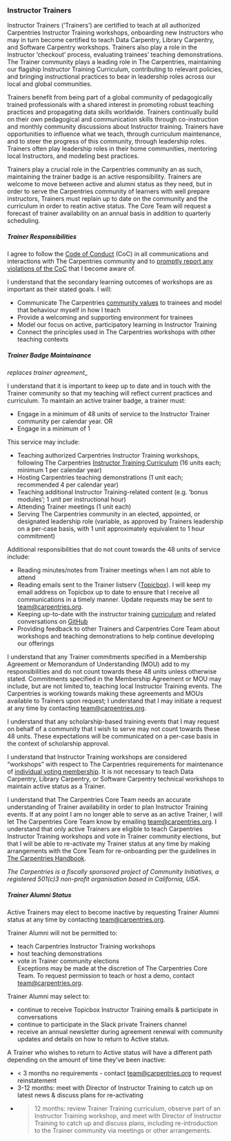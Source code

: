 ### Instructor Trainers


Instructor Trainers (‘Trainers’) are certified to teach at all authorized Carpentries Instructor Training workshops, onboarding new Instructors who may in turn 
become certified to teach Data Carpentry, Library Carpentry, and Software Carpentry workshops. Trainers also play a role in the Instructor ‘checkout’ process, 
evaluating trainees’ teaching demonstrations. The Trainer community plays a leading role in The Carpentries, maintaining our flagship Instructor Training 
Curriculum, contributing to relevant policies, and bringing instructional practices to bear in leadership roles across our local and global communities.

Trainers benefit from being part of a global community of pedagogically trained professionals with a shared interest in promoting robust teaching practices and 
propagating data skills worldwide. Trainers continually build on their own pedagogical and communication skills through co-instruction and monthly community 
discussions about Instructor training. Trainers have opportunities to influence what we teach, through curriculum maintenance, and to steer the progress of this 
community, through leadership roles. Trainers often play leadership roles in their home communities, mentoring local Instructors, and modeling best practices.

Trainers play a crucial role in the Carpentries community an as such, maintaining the trainer badge is an active responsibility.  Trainers are welcome to move between active and alumni status as they need, but in order to serve the Carpentries community of learners with well prepare instructors, Trainers must replain up to date on the community and the curriculum in order to reatin active status. The Core Team will request a forecast of trainer availability on an annual basis in addition to quarterly scheduling.  

##### Trainer Responsibilities

I agree to follow the [Code of Conduct](../policies/code-of-conduct.md) (CoC) in all communications and interactions with The Carpentries community and to [promptly report any violations of the CoC](../policies/code-of-conduct.html#reporting-guidelines) that I become aware of.

I understand that the secondary learning outcomes of workshops are as important as their stated goals. I will:  
- Communicate The Carpentries [community values](https://carpentries.org/values/) to trainees and model that behaviour myself in how I teach  
- Provide a welcoming and supporting environment for trainees  
- Model our focus on active, participatory learning in Instructor Training 
- Connect the principles used in The Carpentries workshops with other teaching contexts  

##### Trainer Badge Maintainance

_replaces trainer agreement__


I understand that it is important to keep up to date and in touch with the Trainer community so that my teaching will reflect current practices and curriculum. To maintain an active trainer badge, a trainer must:
- Engage in a minimum of 48 units of service to the Instructor Trainer community per calendar year. OR
- Engage in a minimum of 1

This service may include:
  - Teaching authorized Carpentries Instructor Training workshops, following The Carpentries [Instructor Training Curriculum](https://carpentries.github.io/instructor-training/) (16 units each; minimum 1 per calendar year)
  - Hosting Carpentries teaching demonstrations (1 unit each; recommended 4 per calendar year)
  - Teaching additional Instructor Training-related content (e.g. ‘bonus modules’; 1 unit per instructional hour)
  - Attending Trainer meetings (1 unit each)
  - Serving The Carpentries community in an elected, appointed, or designated leadership role 
  (variable, as approved by Trainers leadership on a per-case basis, with 1 unit approximately equivalent to 1 hour commitment)

Additional responsibilities that do not count towards the 48 units of service include: 

- Reading minutes/notes from Trainer meetings when I am not able to attend
- Reading emails sent to the Trainer listserv ([Topicbox](https://carpentries.topicbox.com/groups/trainers)). I will keep my email address on Topicbox up to date to ensure that I receive all communications in a timely manner. Update requests may be sent to team@carpentries.org.
- Keeping up-to-date with the instructor training [curriculum](https://carpentries.github.io/instructor-training/) and related conversations on [GitHub](https://github.com/carpentries/instructor-training)
- Providing feedback to other Trainers and Carpentries Core Team about workshops and teaching demonstrations to help continue developing our offerings

I understand that any Trainer commitments specified in a Membership Agreement or Memorandum of 
Understanding (MOU) add to my responsibilities and do not count towards these 48 units unless 
otherwise stated. Commitments specified in the Membership Agreement or MOU may include, but are not 
limited to, teaching local Instructor Training events. The Carpentries is working towards making 
these agreements and MOUs available to Trainers upon request; I understand that I may initiate a 
request at any time by contacting team@carpentries.org.

I understand that any scholarship-based training events that I may request on behalf of a community 
that I wish to serve may not count towards these 48 units. These expectations will be communicated on 
a per-case basis in the context of scholarship approval.

I understand that Instructor Training workshops are considered “workshops” with respect to The Carpentries requirements for maintenance of [individual voting membership](https://docs.carpentries.org/topic_folders/governance/bylaws.html#individual-voting-membership). It is not necessary to 
teach Data Carpentry, Library Carpentry, or Software Carpentry technical workshops to maintain active status as a Trainer.

I understand that The Carpentries Core Team needs an accurate understanding of Trainer availability 
in order to plan Instructor Training events. If at any point I am no longer able to serve as an 
active Trainer, I will let The Carpentries Core Team know by emailing team@carpentries.org. I 
understand that only active Trainers are eligible to teach Carpentries Instructor Training workshops 
and vote in Trainer community elections, but that I will be able to re-activate my Trainer status at 
any time by making arrangements with the Core Team for re-onboarding per the guidelines in [The Carpentries Handbook](https://docs.carpentries.org/topic_folders/instructor_training/duties_agreement.html#trainer-alumni-status).

*The Carpentries is a fiscally sponsored project of Community Initiatives, a registered 501(c)3 non-profit organisation based in California, USA.*


##### Trainer Alumni Status

Active Trainers may elect to become inactive by requesting Trainer Alumni status at any time by contacting team@carpentries.org. 

Trainer Alumni will not be permitted to:
- teach Carpentries Instructor Training workshops
- host teaching demonstrations
- vote in Trainer community elections  
Exceptions may be made at the discretion of The Carpentries Core Team. To request permission to teach or host a demo, contact team@carpentries.org.

Trainer Alumni may select to:
- continue to receive Topicbox Instructor Training emails & participate in conversations
- continue to participate in the Slack private Trainers channel
- receive an annual newsletter during agreement renewal with community updates and details on how to return to Active status. 

A Trainer who wishes to return to Active status will have a different path depending on the amount of time they’ve been inactive:
- < 3 months no requirements - contact team@carpentries.org to request reinstatement
- 3-12 months: meet with Director of Instructor Training to catch up on latest news & discuss plans for re-activating
- >12 months: review Trainer Training curriculum, observe part of an Instructor Training workshop, and meet with Director of Instructor Training to catch up and discuss plans, including re-introduction to the Trainer community via meetings or other arrangements.


